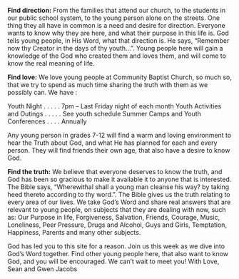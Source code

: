 **Find direction:** From the families that attend our church, to the students in our public school system, to the young person alone on the streets. One thing they all have in common is a need and desire for direction. Everyone wants to know why they are here, and what their purpose in this life is. God tells young people, in His Word, what that direction is. He says, “Remember now thy Creator in the days of thy youth…”. Young people here will gain a knowledge of the God who created them and loves them, and will come to know the real meaning of life.

**Find love:** We love young people at Community Baptist Church, so much so, that we try to spend as much time sharing the truth with them as we possibly can. We have :

Youth Night  . . . . . 7pm – Last Friday night of each month
Youth Activities and Outings . . . . .  See youth schedule
Summer Camps and Youth Conferences . . . .  Annually

Any young person in grades 7-12 will find a warm and loving environment to hear the Truth about God, and what He has planned for each and every person. They will find friends their own age, that also have a desire to know God.

**Find the truth:** We believe that everyone deserves to know the truth, and God has been so gracious to make it available it to anyone that is interested. The Bible says, “Wherewithal shall a young man cleanse his way? by taking heed thereto according to thy word.”. The Bible gives us the truth relating to every area of our lives. We take God’s Word and share real answers that are relevant to young people, on subjects that they are dealing with now, such as:
Our Purpose in life, Forgiveness, Salvation, Friends, Courage, Music, Loneliness, Peer Pressure, Drugs and Alcohol, Guys and Girls, Temptation, Happiness, Parents and many other subjects.

God has led you to this site for a reason. Join us this week as we dive into God’s Word together. Find other young people here, that also want to know God, and you will be encouraged.
We can’t wait to meet you!
With Love, Sean and Gwen Jacobs
